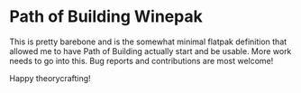 # Path of Building Winepak

This is pretty barebone and is the somewhat minimal flatpak definition that
allowed me to have Path of Building actually start and be usable. More work
needs to go into this. Bug reports and contributions are most welcome!

Happy theorycrafting!
